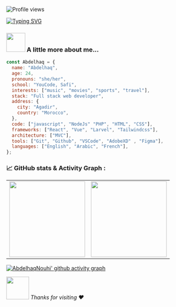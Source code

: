 ![Profile views](https://gpvc.arturio.dev/Halazv2)


[![Typing SVG](https://readme-typing-svg.herokuapp.com?lines=Hi+there+%F0%9F%91%8B+I+am+Abdelhaq+Nouhi;Welcome+to+My+Profile!++)](https://git.io/typing-svg)
### <img src="https://media.giphy.com/media/VgCDAzcKvsR6OM0uWg/giphy.gif" width="50"> A little more about me...
```javascript
const Abdelhaq = {
  name: "Abdelhaq",
  age: 24,
  pronouns: "she/her",
  school: "YouCode, Safi",
  interests: ["music", "movies", "sports", "travel"],
  stack: "Full stack web developer",
  address: {
    city: "Agadir",
    country: "Morocco",
  },
  code: ["javascript", "NodeJs" "PHP", "HTML", "CSS"],
  frameworks: ["React", "Vue", "Larvel", "Tailwindcss"],
  architecture: ["MVC"],
  tools: ["Git", "Github", "VSCode", "AdobeXD" , "Figma"],
  languages: ["English", "Arabic", "French"],
};
```
### 📈 GitHub stats & Activity Graph :
<table cellpadding="0">
  <tr style="padding: 10">
    <!-- GitHub Stats Card -->  
    <td valign="top"><img height="200" src="https://github-readme-stats.vercel.app/api?username=AbdelhaqNouhi&show_icons=true&theme=dracula&include_all_commits=true"/></td>
    <!-- GitHub Top Language Card -->
    <td valign="top"><img height="200" src="https://github-readme-stats.vercel.app/api/top-langs/?username=AbdelhaqNouhi&theme=dracula&layout=compact"/></td>
  </tr>
</table>

[![AbdelhaqNouhi' github activity graph](https://activity-graph.herokuapp.com/graph?username=AbdelhaqNouhi&theme=react-dark)](https://github.com/ashutosh00710/github-readme-activity-graph)






<img src="https://media.giphy.com/media/LnQjpWaON8nhr21vNW/giphy.gif" width="60"> <em> Thanks for visiting :heart: </em>

